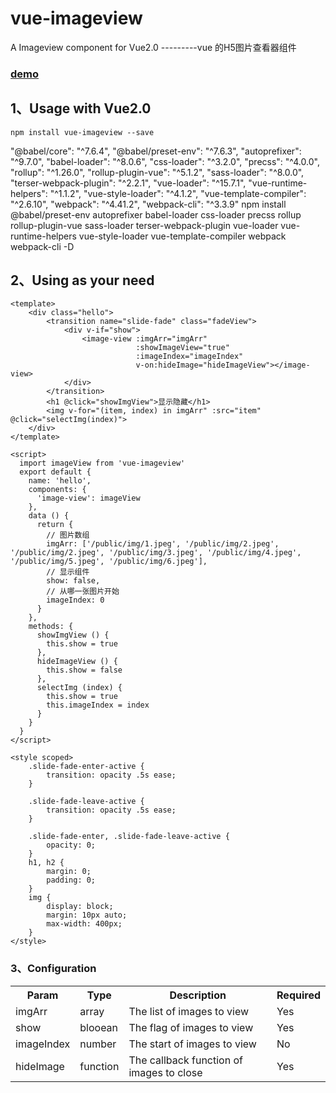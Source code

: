 # vue-imageview
A Imageview component for Vue2.0 ---------vue 的H5图片查看器组件

<h3><a href="http://gitblog.naice.me/vue-imageview/example/demo3/index.html#/">demo</a><h3>

## 1、Usage with Vue2.0

`npm install vue-imageview --save`



"@babel/core": "^7.6.4",
    "@babel/preset-env": "^7.6.3",
    "autoprefixer": "^9.7.0",
    "babel-loader": "^8.0.6",
    "css-loader": "^3.2.0",
    "precss": "^4.0.0",
    "rollup": "^1.26.0",
    "rollup-plugin-vue": "^5.1.2",
    "sass-loader": "^8.0.0",
    "terser-webpack-plugin": "^2.2.1",
    "vue-loader": "^15.7.1",
    "vue-runtime-helpers": "^1.1.2",
    "vue-style-loader": "^4.1.2",
    "vue-template-compiler": "^2.6.10",
    "webpack": "^4.41.2",
    "webpack-cli": "^3.3.9"
npm install @babel/preset-env autoprefixer babel-loader css-loader precss rollup rollup-plugin-vue sass-loader terser-webpack-plugin vue-loader vue-runtime-helpers vue-style-loader vue-template-compiler webpack webpack-cli -D

## 2、Using as your need

````
<template>
	<div class="hello">
		<transition name="slide-fade" class="fadeView">
			<div v-if="show">
				<image-view :imgArr="imgArr" 
				            :showImageView="true"
				            :imageIndex="imageIndex"
				            v-on:hideImage="hideImageView"></image-view>
			</div>
		</transition>
		<h1 @click="showImgView">显示隐藏</h1>
		<img v-for="(item, index) in imgArr" :src="item" @click="selectImg(index)">
	</div>
</template>

<script>
  import imageView from 'vue-imageview'
  export default {
    name: 'hello',
    components: {
      'image-view': imageView
    },
    data () {
      return {
        // 图片数组
        imgArr: ['/public/img/1.jpeg', '/public/img/2.jpeg', '/public/img/2.jpeg', '/public/img/3.jpeg', '/public/img/4.jpeg', '/public/img/5.jpeg', '/public/img/6.jpeg'],
        // 显示组件
        show: false,
        // 从哪一张图片开始
        imageIndex: 0
      }
    },
    methods: {
      showImgView () {
        this.show = true
      },
      hideImageView () {
        this.show = false
      },
      selectImg (index) {
        this.show = true
        this.imageIndex = index
      }
    }
  }
</script>

<style scoped>
	.slide-fade-enter-active {
		transition: opacity .5s ease;
	}

	.slide-fade-leave-active {
		transition: opacity .5s ease;
	}

	.slide-fade-enter, .slide-fade-leave-active {
		opacity: 0;
	}
	h1, h2 {
		margin: 0;
		padding: 0;
	}
	img {
		display: block;
		margin: 10px auto;
		max-width: 400px;
	}
</style>

````

### 3、Configuration

<table>
    <tr>
        <th>Param</th>
        <th>Type</th>
        <th>Description</th>
        <th>Required</th>
    </tr>
    <tr>
        <td>imgArr</td>
        <td>array</td>
        <td>The list of images to view</td>
        <td>Yes</td>
    </tr>
    <tr>
        <td>show</td>
        <td>blooean</td>
        <td>The flag of images to view</td>
        <td>Yes</td>
    </tr>
    <tr>
        <td>imageIndex</td>
        <td>number</td>
        <td>The start of images to view</td>
        <td>No</td>
    </tr>
    <tr>
        <td>hideImage</td>
        <td>function</td>
        <td>The callback function of images to close</td>
        <td>Yes</td>
    </tr>
</table>
